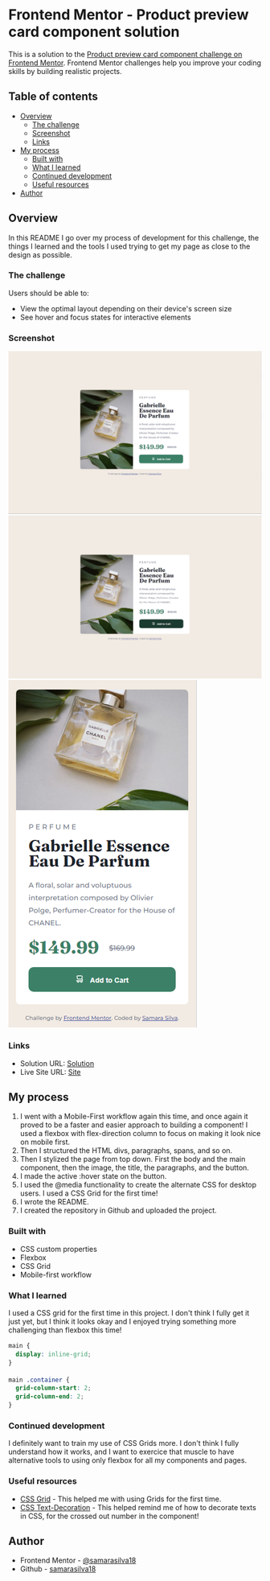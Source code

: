 # Frontend Mentor - Product preview card component solution

This is a solution to the [Product preview card component challenge on Frontend Mentor](https://www.frontendmentor.io/challenges/product-preview-card-component-GO7UmttRfa). Frontend Mentor challenges help you improve your coding skills by building realistic projects. 

## Table of contents

- [Overview](#overview)
  - [The challenge](#the-challenge)
  - [Screenshot](#screenshot)
  - [Links](#links)
- [My process](#my-process)
  - [Built with](#built-with)
  - [What I learned](#what-i-learned)
  - [Continued development](#continued-development)
  - [Useful resources](#useful-resources)
- [Author](#author)

## Overview

In this README I go over my process of development for this challenge, the things I learned and the tools I used trying to get my page as close to the design as possible.

### The challenge

Users should be able to:

- View the optimal layout depending on their device's screen size
- See hover and focus states for interactive elements

### Screenshot

![](./images/screenshot.png)
![](./images/screenshot-active.png)
![](./images/screenshot-mobile.png)

### Links

- Solution URL: [Solution](https://www.frontendmentor.io/)
- Live Site URL: [Site](https://samarasilva18.github.io/product-preview-card-component/)

## My process

1. I went with a Mobile-First workflow again this time, and once again it proved to be a faster and easier approach to building a component! I used a flexbox with flex-direction column to focus on making it look nice on mobile first.
2. Then I structured the HTML divs, paragraphs, spans, and so on.
3. Then I stylized the page from top down. First the body and the main component, then the image, the title, the paragraphs, and the button.
4. I made the active :hover state on the button.
5. I used the @media functionality to create the alternate CSS for desktop users. I used a CSS Grid for the first time!
6. I wrote the README.
7. I created the repository in Github and uploaded the project.

### Built with

- CSS custom properties
- Flexbox
- CSS Grid
- Mobile-first workflow

### What I learned

I used a CSS grid for the first time in this project. I don't think I fully get it just yet, but I think it looks okay and I enjoyed trying something more challenging than flexbox this time!

```css
main {
  display: inline-grid;
}

main .container {
  grid-column-start: 2;
  grid-column-end: 2;
}
```

### Continued development

I definitely want to train my use of CSS Grids more. I don't think I fully understand how it works, and I want to exercice that muscle to have alternative tools to using only flexbox for all my components and pages.

### Useful resources

- [CSS Grid](https://www.w3schools.com/css/css_grid.asp) - This helped me with using Grids for the first time.
- [CSS Text-Decoration](https://www.w3schools.com/cssref/pr_text_text-decoration.php) - This helped remind me of how to decorate texts in CSS, for the crossed out number in the component!

## Author

- Frontend Mentor - [@samarasilva18](https://www.frontendmentor.io/profile/samarasilva18)
- Github - [samarasilva18](https://github.com/samarasilva18)